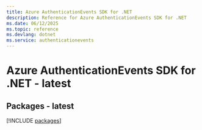 ```yaml
---
title: Azure AuthenticationEvents SDK for .NET
description: Reference for Azure AuthenticationEvents SDK for .NET
ms.date: 06/12/2025
ms.topic: reference
ms.devlang: dotnet
ms.service: authenticationevents
---
```

# Azure AuthenticationEvents SDK for .NET - latest
## Packages - latest
[!INCLUDE [packages](authenticationevents-index.md)]
